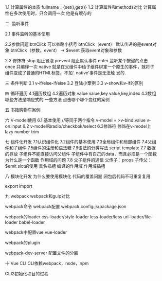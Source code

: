 1.1 计算属性的本质
    fullname：{set(),get()}
1.2 计算属性和methods对比
    计算属性在多次使用时，只会调用一次
    他是有缓存的
 
二. 监听事件

2.1 事件监听的基本使用

2.2参数问题
    btnClick 可以省略小括号
    btnClick（event） 默认传递的是event对象
    btnClick（参数，event） -> $event 获取event对象和参数

2.3 修饰符
    stop 阻止冒泡
    prevent  阻止默认事件
    enter 监听某个按键的点击
    once    只编译一次
    native 就是在父组件中给子组件绑定一个原生的事件，就将子组件变成了普通的HTML标签，不加'. native'事件是无法触  发的.
    
三 条件判断
    3.1 v-if/else-if/else
    3.2 登陆小案例
    3.3 v-show和v-if的区别
    
四 循环遍历
    4.1遍历数组
    4.2遍历对象
    value
    value,key
    value,key,index
    4.3数组哪些方法是响应式的
    一些方法
    点击哪个哪个变红的案例
    
五 书籍购物车案例
    
六  V-model使用
    6.1 基本使用
    //等同于两个指令
    v-model = >v-bind:value v-on:input
    6.2 v-model和radio/checkbok/select
    6.3修饰符 修饰在v-model上
    lazy
    number
    trim
 
七 组件化开发
    7.1认识组件化
    7.2组件的基本使用
    7.3全局组件和局部组件
    7.4父组件和子组件
    7.5组件的注册和语法糖
    7.6语法的分类写法
    script
    template
    7.7 数据的存放
    子组件不能直接访问父组件
    子组件中有自己的data，而且必须是一个函数
    为什么是一个函数 作用域的问题
    7.8 父子组件的通信
    父传子：props
    子传父：$emit
    slot的使用
    具名插槽
    编译的作用域
    作用域插槽
    
    
八  模块化开发
    为什么要使用模块化
    代码的覆盖问题
    闭包后代码不可重复复用
    
   export
   import
   
九  webpack
    webpack和gulp对比
    
   webpack命令
   webpack配置  webpack.config.js/package.json
   
   webpack的loader
   css-loader/style-loader
   less-loader/less
   url-loader/file-loader
   babel-loader
   
   webpack中配置vue
   vue-loader
   
   webpack的plugin
   
   webpack-dev-server
   配置文件的分离
   
十  Vue CLI
    CLI依赖webpack，node，npm
    
   CLI2初始化项目的过程
   
    
  
    